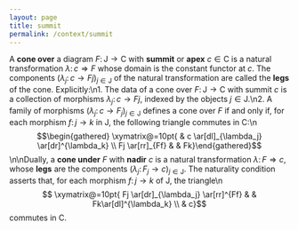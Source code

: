```yaml
---
layout: page
title: summit
permalink: /context/summit
---
```

A **cone over** a diagram $F \colon \mathsf{J} \to \mathsf{C}$ with **summit** or **apex** $c \in \mathsf{C}$ is a natural transformation $\lambda \colon c \Rightarrow F$ whose domain is the constant functor at $c$. The components $(\lambda_j \colon c \to Fj)_{j\in \mathsf{J}}$ of the natural transformation are called the **legs** of the cone. Explicitly:\n1. The data of a cone over $F \colon \mathsf{J} \to \mathsf{C}$ with summit $c$ is a collection of morphisms $\lambda_j \colon c \to Fj$, indexed by the objects $j \in \mathsf{J}$.\n2. A family of morphisms $(\lambda_j \colon c \to F_j)_{j \in \mathsf{J}}$ defines a cone over $F$ if and only if, for each  morphism $f \colon j \to k$ in $\mathsf{J}$, the following triangle commutes in $\mathsf{C}$:\n$$\begin{gathered} \xymatrix@=10pt{ & c \ar[dl]_{\lambda_j} \ar[dr]^{\lambda_k} \\ Fj \ar[rr]_{Ff} & & Fk}\end{gathered}$$\n\nDually, a **cone under** $F$ with **nadir** $c$ is a natural transformation $\lambda \colon F \Rightarrow c$, whose **legs** are  the components $(\lambda_j \colon F_j \to c)_{j \in \mathsf{J}}$. The naturality condition asserts that, for each  morphism $f \colon j \to k$ of $\mathsf{J}$, the triangle\n$$ \xymatrix@=10pt{ Fj \ar[dr]_{\lambda_j} \ar[rr]^{Ff} & & Fk\ar[dl]^{\lambda_k} \\ & c}$$ commutes in $\mathsf{C}$.
